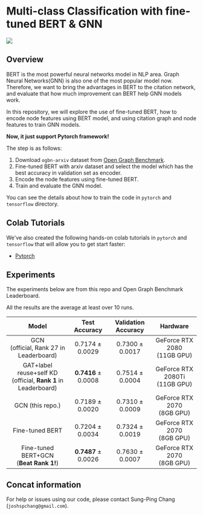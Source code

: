 # Multi-class Classification with fine-tuned BERT &amp; GNN

![](bert_gnn_overview.jpeg)

## Overview

BERT is the most powerful neural networks model in NLP area. Graph Neural Networks(GNN) is also one of the most popular model now. 
Therefore, we want to bring the advantages in BERT to the citation network, and evaluate that how much improvement can BERT help GNN models work.

In this repository, we will explore the use of fine-tuned BERT, how to encode node features using BERT model, 
and using citation graph and node features to train GNN models. 

**Now, it just support Pytorch framework!**

The step is as follows:

1.  Download `ogbn-arxiv` dataset from [Open Graph Benchmark](https://ogb.stanford.edu/).
2.  Fine-tuned BERT with arxiv dataset and select the model which has the best accuracy in validation set as encoder.
3.  Encode the node features using fine-tuned BERT.
4.  Train and evaluate the GNN model.

You can see the details about how to train the code in `pytorch` and `tensorflow` directory.

## Colab Tutorials
We've also created the following hands-on colab tutorials in `pytorch` and `tensorflow`
that will allow you to get start faster:

*   [Pytorch](https://github.com/joshchang1112/bert_gnn_arxiv/blob/master/pytorch/fine_tuned_bert_gnn_pytorch.ipynb)


## Experiments

The experiments below are from this repo and Open Graph Benchmark Leaderboard. 

All the results are the average at least over 10 runs.

Model   |  Test Accuracy  | Validation Accuracy | Hardware |
:-----: | :-------------:| :-------------:| :-------------:|
GCN <br/> (official, Rank 27 in Leaderboard) | 0.7174 &pm; <br/> 0.0029 | 0.7300 &pm; 0.0017 | GeForce RTX 2080 <br/> (11GB GPU)
GAT+label reuse+self KD <br/> (official, **Rank 1** in Leaderboard) | **0.7416** &pm; <br/> 0.0008 | 0.7514 &pm; 0.0004 | GeForce RTX 2080Ti <br/> (11GB GPU)
GCN (this repo.)    |  0.7189 &pm; <br/> 0.0020 | 0.7310 &pm; 0.0009   | GeForce RTX 2070 <br/> (8GB GPU)
Fine-tuned BERT    |  0.7204 &pm; <br/> 0.0034   | 0.7324 &pm; 0.0019   |  GeForce RTX 2070 <br/> (8GB GPU)
Fine-tuned BERT+GCN <br/> (**Beat Rank 1!**) |   **0.7487** &pm; <br/> 0.0026 | 0.7630 &pm; 0.0007   | GeForce RTX 2070 <br/> (8GB GPU)

## Concat information
For help or issues using our code, please contact Sung-Ping Chang (`joshspchang@gmail.com`).
